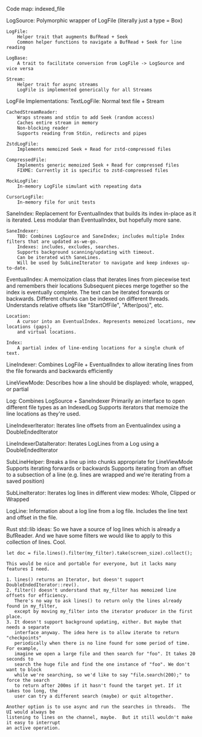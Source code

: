 Code map: indexed_file

LogSource:
    Polymorphic wrapper of LogFile (literally just a type = Box<LogFile>)

    LogFile:
        Helper trait that augments BufRead + Seek
        Common helper functions to navigate a BufRead + Seek for line reading

    LogBase:
        A trait to facilitate conversion from LogFile -> LogSource and vice versa

    Stream:
        Helper trait for async streams
        LogFile is implemented generically for all Streams

LogFile Implementations:
    TextLogFile:
        Normal text file + Stream

    CachedStreamReader:
        Wraps streams and stdin to add Seek (random access)
        Caches entire stream in memory
        Non-blocking reader
        Supports reading from Stdin, redirects and pipes

    ZstdLogFile:
        Implements memoized Seek + Read for zstd-compressed files

    CompressedFile:
        Implements generic memoized Seek + Read for compressed files
        FIXME: Currently it is specific to zstd-compressed files

    MockLogFile:
        In-memory LogFile simulant with repeating data

    CursorLogFile:
        In-memory file for unit tests

SaneIndex:
    Replacement for EventualIndex that builds its index in-place as it is iterated.
    Less modular than EventualIndex, but hopefully more sane.

    SaneIndexer:
        TBD: Combines LogSource and SaneIndex; includes multiple Index filters that are updated as-we-go.
        Indexes: includes, excludes, searches.
        Supports background scanning/updating with timeout.
        Can be iterated with SaneLines.
        Will be used by SubLineIterator to navigate and keep indexes up-to-date.


EventualIndex:
    A memoization class that iterates lines from piecewise text and remembers their locations
    Subsequent pieces merge together so the index is eventually complete.
    The text can be iterated forwards or backwards.
    Different chunks can be indexed on different threads.
    Understands relative offsets like "StartOfFile", "After(pos)", etc.

    Location:
        A cursor into an EventualIndex. Represents memoized locations, new locations (gaps),
        and virtual locations.

    Index:
        A partial index of line-ending locations for a single chunk of text.

LineIndexer:
    Combines LogFile + EventualIndex to allow iterating lines from the file forwards and backwards efficiently

LineViewMode:
    Describes how a line should be displayed: whole, wrapped, or partial

Log:
    Combines LogSource + SaneIndexer
    Primarily an interface to open different file types as an IndexedLog
    Supports iterators that memoize the line locations as they're used.

LineIndexerIterator:
    Iterates line offsets from an Eventualindex using a DoubleEndedIterator

LineIndexerDataIterator:
    Iterates LogLines from a Log using a DoubleEndedIterator

SubLineHelper:
    Breaks a line up into chunks appropriate for LineViewMode
    Supports iterating forwards or backwards
    Supports iterating from an offset to a subsection of a line (e.g. lines are wrapped and we're iterating from a saved position)

SubLineIterator:
    Iterates log lines in different view modes: Whole, Clipped or Wrapped

LogLine:
    Information about a log line from a log file.
    Includes the line text and offset in the file.


Rust std::lib ideas:
    So we have a source of log lines which is already a BufReader.  And we have some filters
    we would like to apply to this collection of lines.  Cool.

    let doc = file.lines().filter(my_filter).take(screen_size).collect();

    This would be nice and portable for everyone, but it lacks many features I need.

    1. lines() returns an Iterator, but doesn't support DoubleEndedIterator::rev().
    2. filter() doesn't understand that my_filter has memoized line offsets for efficiency.
       There's no way to ask lines() to return only the lines already found in my_filter,
       except by moving my_filter into the iterator producer in the first place.
    3. It doesn't support background updating, either. But maybe that needs a separate
       interface anyway. The idea here is to allow iterate to return "checkpoints"
       periodically when there is no line found for some period of time. For example,
       imagine we open a large file and then search for "foo". It takes 20 seconds to
       search the huge file and find the one instance of "foo". We don't want to block
       while we're searching, so we'd like to say "file.search(200);" to force the search
       to return after 200ms if it hasn't found the target yet. If it takes too long, the
       user can try a different search (maybe) or quit altogether.

    Another option is to use async and run the searches in threads.  The UI would always be
    listening to lines on the channel, maybe.  But it still wouldn't make it easy to interrupt
    an active operation.
